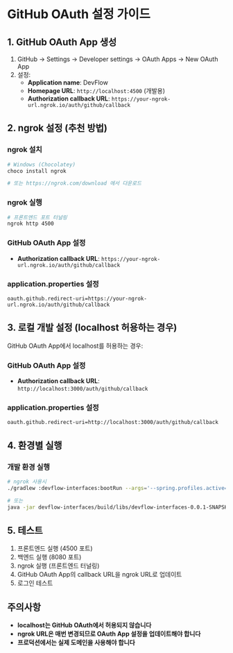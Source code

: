 # GitHub OAuth 설정 가이드

## 1. GitHub OAuth App 생성

1. GitHub → Settings → Developer settings → OAuth Apps → New OAuth App
2. 설정:
   - **Application name**: DevFlow
   - **Homepage URL**: `http://localhost:4500` (개발용)
   - **Authorization callback URL**: `https://your-ngrok-url.ngrok.io/auth/github/callback`

## 2. ngrok 설정 (추천 방법)

### ngrok 설치
```bash
# Windows (Chocolatey)
choco install ngrok

# 또는 https://ngrok.com/download 에서 다운로드
```

### ngrok 실행
```bash
# 프론트엔드 포트 터널링
ngrok http 4500
```

### GitHub OAuth App 설정
- **Authorization callback URL**: `https://your-ngrok-url.ngrok.io/auth/github/callback`

### application.properties 설정
```properties
oauth.github.redirect-uri=https://your-ngrok-url.ngrok.io/auth/github/callback
```

## 3. 로컬 개발 설정 (localhost 허용하는 경우)

GitHub OAuth App에서 localhost를 허용하는 경우:

### GitHub OAuth App 설정
- **Authorization callback URL**: `http://localhost:3000/auth/github/callback`

### application.properties 설정
```properties
oauth.github.redirect-uri=http://localhost:3000/auth/github/callback
```

## 4. 환경별 실행

### 개발 환경 실행
```bash
# ngrok 사용시
./gradlew :devflow-interfaces:bootRun --args='--spring.profiles.active=dev'

# 또는
java -jar devflow-interfaces/build/libs/devflow-interfaces-0.0.1-SNAPSHOT.jar --spring.profiles.active=dev
```

## 5. 테스트

1. 프론트엔드 실행 (4500 포트)
2. 백엔드 실행 (8080 포트)
3. ngrok 실행 (프론트엔드 터널링)
4. GitHub OAuth App의 callback URL을 ngrok URL로 업데이트
5. 로그인 테스트

## 주의사항

- **localhost는 GitHub OAuth에서 허용되지 않습니다**
- **ngrok URL은 매번 변경되므로 OAuth App 설정을 업데이트해야 합니다**
- **프로덕션에서는 실제 도메인을 사용해야 합니다** 